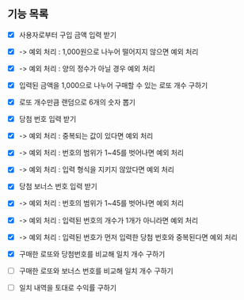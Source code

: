 ## 기능 목록

- [x] 사용자로부터 구입 금액 입력 받기
- [x] -> 예외 처리 : 1,000원으로 나누어 떨어지지 않으면 예외 처리
- [x] -> 예외 처리 : 양의 정수가 아닐 경우 예외 처리

- [x] 입력된 금액을 1,000으로 나누어 구매할 수 있는 로또 개수 구하기

- [x] 로또 개수만큼 랜덤으로 6개의 숫자 뽑기

- [x] 당첨 번호 입력 받기
- [x] -> 예외 처리 : 중복되는 값이 있다면 예외 처리
- [x] -> 예외 처리 : 번호의 범위가 1~45를 벗어나면 예외 처리
- [x] -> 예외 처리 : 입력 형식을 지키지 않았다면 예외 처리

- [x] 당첨 보너스 번호 입력 받기
- [x] -> 예외 처리 : 번호의 범위가 1~45를 벗어나면 예외 처리
- [x] -> 예외 처리 : 입력된 번호의 개수가 1개가 아니라면 예외 처리
- [x] -> 예외 처리 : 입력된 번호가 먼저 입력한 당첨 번호와 중복된다면 예외 처리

- [x] 구매한 로또와 당첨번호를 비교해 일치 개수 구하기

- [ ] 구매한 로또와 보너스 번호를 비교해 일치 개수 구하기

- [ ] 일치 내역을 토대로 수익률 구하기
